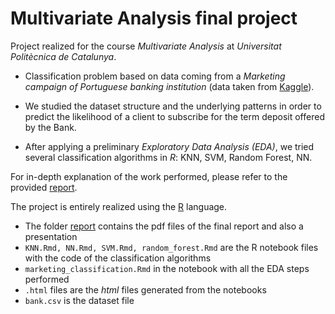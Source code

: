 # Multivariate Analysis final project

Project realized for the course *Multivariate Analysis* at *Universitat Politècnica de Catalunya*. 
 
 - Classification problem based on data coming from a *Marketing campaign of Portuguese banking institution* (data taken from [Kaggle](https://www.kaggle.com/datasets/tappu0710/marketing-campaigns-of-portuguese-bank?select=bank.csv)). 

 -  We studied the dataset structure and the underlying patterns in order to predict the likelihood of a client to subscribe for the term deposit offered by the Bank. 

 - After applying a preliminary *Exploratory Data Analysis (EDA)*, we tried several classification algorithms in *R*: KNN, SVM, Random Forest, NN.

For in-depth explanation of the work performed, please refer to the provided [report](https://github.com/denaldo98/MVA_final_project/blob/main/report/Project_MVA_report.pdf).

The project is entirely realized using the [R](https://www.r-project.org/) language.

 - The folder [report](https://github.com/denaldo98/MVA_final_project/tree/main/report) contains the pdf files of the final report and also a presentation
 -  `KNN.Rmd, NN.Rmd, SVM.Rmd, random_forest.Rmd` are the R notebook files with the code of the classification algorithms
 - `marketing_classification.Rmd` in the notebook with all the EDA steps performed
 - `.html` files are the *html* files generated from the notebooks
 - `bank.csv` is the dataset file
